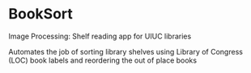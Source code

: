 # BookSort

Image Processing: Shelf reading app for UIUC libraries

Automates the job of sorting library shelves using Library of Congress (LOC) book labels and reordering the out of place books
